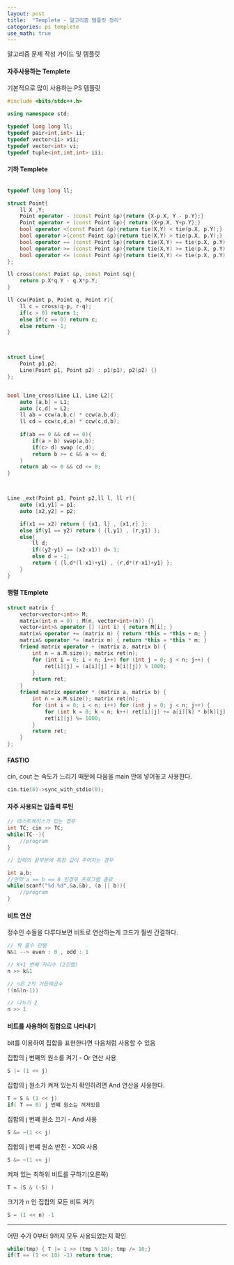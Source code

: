 ```yaml
---
layout: post
title:  "Templete - 알고리즘 템플릿 정리"
categories: ps templete
use_math: true
---
```


알고리즘 문제 작성 가이드 및 템플릿

#### 자주사용하는 Templete
기본적으로 많이 사용하는 PS 템플릿 

~~~cpp
#include <bits/stdc++.h>

using namespace std;

typedef long long ll;
typedef pair<int,int> ii;
typedef vector<ii> vii;
typedef vector<int> vi;
typedef tuple<int,int,int> iii;
~~~

#### 기하 Templete
```cpp

typedef long long ll;

struct Point{
	ll X ,Y;
	Point operator - (const Point &p){return {X-p.X, Y - p.Y};}
	Point operator + (const Point &p){ return {X+p.X, Y+p.Y};}
	bool operator <(const Point &p){return tie(X,Y) < tie(p.X, p.Y);}
	bool operator >(const Point &p){return tie(X,Y) > tie(p.X, p.Y);}
	bool operator == (const Point &p){return tie(X,Y) == tie(p.X, p.Y);}
	bool operator >= (const Point &p){return tie(X,Y) >= tie(p.X, p.Y);}
	bool operator <= (const Point &p){return tie(X,Y) <= tie(p.X, p.Y);}
};

ll cross(const Point &p, const Point &q){
    return p.X*q.Y - q.X*p.Y;
}

ll ccw(Point p, Point q, Point r){
    ll c = cross(q-p, r-q);
    if(c > 0) return 1;
    else if(c == 0) return c;
    else return -1;
}



struct Line{
	Point p1,p2;
	Line(Point p1, Point p2) : p1(p1), p2(p2) {}
};


bool line_cross(Line L1, Line L2){
	auto [a,b] = L1;
	auto [c,d] = L2;
    ll ab = ccw(a,b,c) * ccw(a,b,d);
    ll cd = ccw(c,d,a) * ccw(c,d,b);
    
    if(ab == 0 && cd == 0){
        if(a > b) swap(a,b);
        if(c> d) swap (c,d);
        return b >= c && a <= d;
    }
    return ab <= 0 && cd <= 0;
}



Line _ext(Point p1, Point p2,ll l, ll r){
	auto [x1,y1] = p1;
	auto [x2,y2] = p2;

	if(x1 == x2) return { {x1, l} , {x1,r} };
	else if(y1 == y2) return { {l,y1} , {r,y1} };
	else{
		ll d;
		if((y2-y1) == (x2-x1)) d= 1;
		else d = -1;
		return { {l,d*(l-x1)+y1} , {r,d*(r-x1)+y1} };
	}
}
```

#### 행렬 TEmplete


```cpp
struct matrix {
    vector<vector<int>> M;
    matrix(int n = 0) : M(n, vector<int>(n)) {}
    vector<int>& operator [] (int i) { return M[i]; }
    matrix& operator += (matrix m) { return *this = *this + m; }
    matrix& operator *= (matrix m) { return *this = *this * m; }
    friend matrix operator + (matrix a, matrix b) {
        int n = a.M.size(); matrix ret(n);
        for (int i = 0; i < n; i++) for (int j = 0; j < n; j++) {
            ret[i][j] = (a[i][j] + b[i][j]) % 1000;
        }
        return ret;
    }
    friend matrix operator * (matrix a, matrix b) {
        int n = a.M.size(); matrix ret(n);
        for (int i = 0; i < n; i++) for (int j = 0; j < n; j++) {
            for (int k = 0; k < n; k++) ret[i][j] += a[i][k] * b[k][j];
            ret[i][j] %= 1000;
        }
        return ret;
    }
};
```


#### FASTIO
cin, cout 는 속도가 느리기 때문에 다음을 main 안에 넣어놓고 사용한다.

```cpp
cin.tie(0)->sync_with_stdio(0);
```


#### 자주 사용되는 입출력 루틴

~~~cpp
// 테스트케이스가 있는 경우
int TC; cin >> TC;
while(TC--){
    //program
}

// 입력의 끝부분에 특정 값이 주어지는 경우

int a,b;
//만약 a == b == 0 인경우 프로그램 종료
while(scanf("%d %d",&a,&b), (a || b)){
    //program
}
~~~


#### 비트 연산
정수인 수들을 다루다보면 비트로 연산하는게 코드가 훨씬 간결하다.

```cpp
// 짝 홀수 판별
N&1 --> even : 0 , odd : 1

// K+1 번째 자리수 (2진법)
n >> k&1

// n은 2의 거듭제곱수
!(n&(n-1)) 

// 나누기 2
n >> 1
```

#### 비트를 사용하여 집합으로 나타내기
bit를 이용하여 집합을 표현한다면 다음처럼 사용할 수 있음

집합의 j 번째의 원소를 켜기 - Or 연산 사용

```cpp
S |= (1 << j) 
```

집합의 j 원소가 켜져 있는지 확인하려면 And 연산을 사용한다.

```cpp
T = S & (1 << j)
if( T == 0) j 번쨰 원소는 꺼져있음
```

집합의 j 번쨰 원소 끄기 - And 사용

```cpp
S &= ~(1 << j)
```

집합의 j 번쨰 원소 반전 - XOR 사용

```cpp
S &= ~(1 << j)
```

켜져 있는 최하위 비트를 구하기(오른쪽)

```cpp
T = (S & (-S) )

```

크기가 n 인 집합의 모든 비트 켜기

```cpp
S = (1 << n) -1
```

---

어떤 수가 0부터 9까지 모두 사용되었는지 확인

```cpp
while(tmp) { T |= 1 >> (tmp % 10); tmp /= 10;}
if(T == (1 << 10) -1) return true;
```